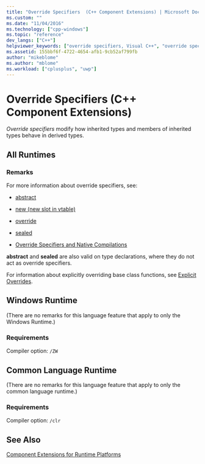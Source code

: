 ```yaml
---
title: "Override Specifiers  (C++ Component Extensions) | Microsoft Docs"
ms.custom: ""
ms.date: "11/04/2016"
ms.technology: ["cpp-windows"]
ms.topic: "reference"
dev_langs: ["C++"]
helpviewer_keywords: ["override specifiers, Visual C++", "override specifiers"]
ms.assetid: 155bbf6f-4722-4654-afb1-9cb52af799fb
author: "mikeblome"
ms.author: "mblome"
ms.workload: ["cplusplus", "uwp"]
---
```

# Override Specifiers  (C++ Component Extensions)

*Override specifiers* modify how inherited types and members of inherited types behave in derived types.

## All Runtimes

### Remarks

For more information about override specifiers, see:

- [abstract](../windows/abstract-cpp-component-extensions.md)

- [new (new slot in vtable)](../windows/new-new-slot-in-vtable-cpp-component-extensions.md)

- [override](../windows/override-cpp-component-extensions.md)

- [sealed](../windows/sealed-cpp-component-extensions.md)

- [Override Specifiers and Native Compilations](../dotnet/how-to-declare-override-specifiers-in-native-compilations-cpp-cli.md)

**abstract** and **sealed** are also valid on type declarations, where they do not act as override specifiers.

For information about explicitly overriding base class functions, see [Explicit Overrides](../windows/explicit-overrides-cpp-component-extensions.md).

## Windows Runtime

(There are no remarks for this language feature that apply to only the Windows Runtime.)

### Requirements

Compiler option: `/ZW`

## Common Language Runtime

(There are no remarks for this language feature that apply to only the common language runtime.)

### Requirements

Compiler option: `/clr`

## See Also

[Component Extensions for Runtime Platforms](../windows/component-extensions-for-runtime-platforms.md)